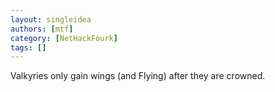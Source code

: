 ```yaml
---
layout: singleidea
authors: [mtf]
category: [NetHackFourk]
tags: []
---
```

Valkyries only gain wings (and Flying) after they are crowned.
